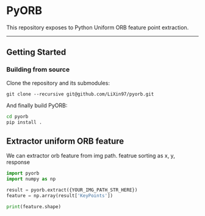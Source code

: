 # PyORB

This repository exposes to Python Uniform ORB feature point extraction.

---

## Getting Started

### Building from source

Clone the repository and its submodules:

```
git clone --recursive git@github.com/LiXin97/pyorb.git
```

And finally build PyORB:

```bash
cd pyorb
pip install .
```

## Extractor uniform ORB feature

We can extractor orb feature from img path. featrue sorting as x, y, response

```python
import pyorb
import numpy as np

result = pyorb.extract({YOUR_IMG_PATH_STR_HERE})
feature = np.array(result['KeyPoints'])

print(feature.shape)
```

